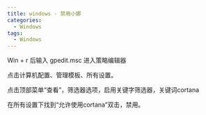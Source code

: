 ```yaml
---
title: windows - 禁用小娜
categories:
  - Windows
tags:
  - Windows
---
```


Win + r 后输入 gpedit.msc 进入策略编辑器

<!--more-->

点击计算机配置、管理模板、所有设置。

点击顶部菜单“查看”，筛选器选项，启用关键字筛选器，关键词cortana

在所有设置下找到“允许使用cortana”双击，禁用。

